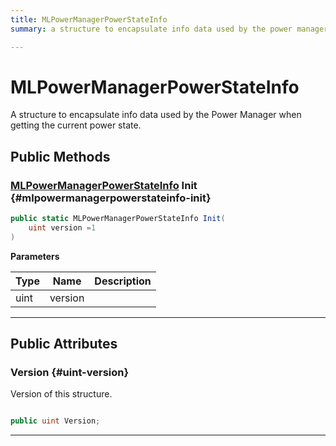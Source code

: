 ```yaml
---
title: MLPowerManagerPowerStateInfo
summary: a structure to encapsulate info data used by the power manager when getting the current power state. 

---
```


# MLPowerManagerPowerStateInfo




A structure to encapsulate info data used by the Power Manager when getting the current power state.   





## Public Methods

### [MLPowerManagerPowerStateInfo](/versioned_docs/version-02-Aug-2023/unity-api/api/UnityEngine.XR.MagicLeap/MLPowerManager/NativeBindings/UnityEngine.XR.MagicLeap.MLPowerManager.NativeBindings.MLPowerManagerPowerStateInfo.md) Init {#mlpowermanagerpowerstateinfo-init}

```csharp
public static MLPowerManagerPowerStateInfo Init(
    uint version =1
)
```


**Parameters**

| Type | Name  | Description  | 
|--|--|--|
| uint |version||






-----------

## Public Attributes

### Version {#uint-version}

Version of this structure. 

```csharp

public uint Version;

```






-----------


